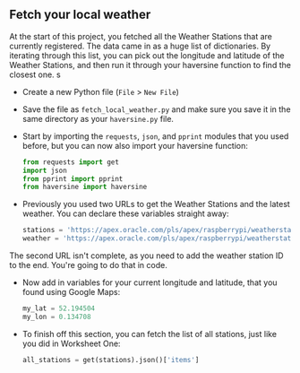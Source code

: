## Fetch your local weather

At the start of this project, you fetched all the Weather Stations that are currently registered. The data came in as a huge list of dictionaries. By iterating through this list, you can pick out the longitude and latitude of the Weather Stations, and then run it through your haversine function to find the closest one.
s
- Create a new Python file (`File` > `New File`) 

- Save the file as `fetch_local_weather.py` and make sure you save it in the same directory as your `haversine.py` file.

- Start by importing the `requests`, `json`, and `pprint` modules that you used before, but you can now also import your haversine function:

    ``` python
    from requests import get
    import json
    from pprint import pprint
    from haversine import haversine
    ```

- Previously you used two URLs to get the Weather Stations and the latest weather. You can declare these variables straight away:

    ``` python
    stations = 'https://apex.oracle.com/pls/apex/raspberrypi/weatherstation/getallstations'
    weather = 'https://apex.oracle.com/pls/apex/raspberrypi/weatherstation/getlatestmeasurements/'
    ```

The second URL isn't complete, as you need to add the weather station ID to the end. You're going to do that in code.

- Now add in variables for your current longitude and latitude, that you found using Google Maps:

    ``` python
    my_lat = 52.194504
    my_lon = 0.134708
    ```

- To finish off this section, you can fetch the list of all stations, just like you did in Worksheet One:

    ``` python
    all_stations = get(stations).json()['items']
    ```

